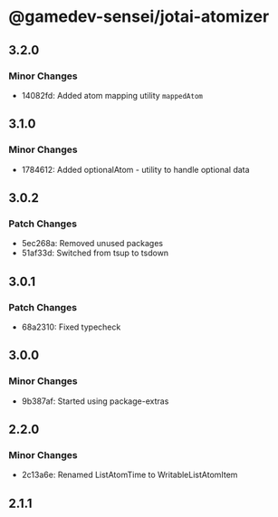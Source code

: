 # @gamedev-sensei/jotai-atomizer

## 3.2.0

### Minor Changes

- 14082fd: Added atom mapping utility `mappedAtom`

## 3.1.0

### Minor Changes

- 1784612: Added optionalAtom - utility to handle optional data

## 3.0.2

### Patch Changes

- 5ec268a: Removed unused packages
- 51af33d: Switched from tsup to tsdown

## 3.0.1

### Patch Changes

- 68a2310: Fixed typecheck

## 3.0.0

### Minor Changes

- 9b387af: Started using package-extras

## 2.2.0

### Minor Changes

- 2c13a6e: Renamed ListAtomTime to WritableListAtomItem

## 2.1.1
